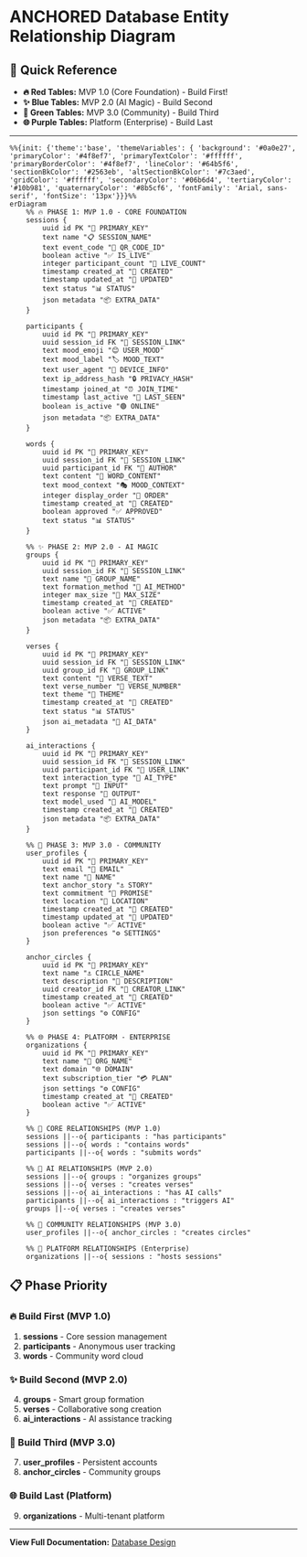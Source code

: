 # ANCHORED Database Entity Relationship Diagram

## 🎯 Quick Reference
- **🔥 Red Tables:** MVP 1.0 (Core Foundation) - Build First!
- **✨ Blue Tables:** MVP 2.0 (AI Magic) - Build Second  
- **🚀 Green Tables:** MVP 3.0 (Community) - Build Third
- **🌐 Purple Tables:** Platform (Enterprise) - Build Last

---

```mermaid
%%{init: {'theme':'base', 'themeVariables': { 'background': '#0a0e27', 'primaryColor': '#4f8ef7', 'primaryTextColor': '#ffffff', 'primaryBorderColor': '#4f8ef7', 'lineColor': '#64b5f6', 'sectionBkColor': '#2563eb', 'altSectionBkColor': '#7c3aed', 'gridColor': '#ffffff', 'secondaryColor': '#06b6d4', 'tertiaryColor': '#10b981', 'quaternaryColor': '#8b5cf6', 'fontFamily': 'Arial, sans-serif', 'fontSize': '13px'}}}%%
erDiagram
    %% 🔥 PHASE 1: MVP 1.0 - CORE FOUNDATION
    sessions {
        uuid id PK "🔑 PRIMARY_KEY"
        text name "📋 SESSION_NAME"
        text event_code "🎯 QR_CODE_ID"
        boolean active "✅ IS_LIVE"
        integer participant_count "👥 LIVE_COUNT"
        timestamp created_at "📅 CREATED"
        timestamp updated_at "🔄 UPDATED"
        text status "📊 STATUS"
        json metadata "📦 EXTRA_DATA"
    }
    
    participants {
        uuid id PK "🔑 PRIMARY_KEY"
        uuid session_id FK "🔗 SESSION_LINK"
        text mood_emoji "😊 USER_MOOD"
        text mood_label "🏷️ MOOD_TEXT"
        text user_agent "📱 DEVICE_INFO"
        text ip_address_hash "🔒 PRIVACY_HASH"
        timestamp joined_at "⏰ JOIN_TIME"
        timestamp last_active "💫 LAST_SEEN"
        boolean is_active "🟢 ONLINE"
        json metadata "📦 EXTRA_DATA"
    }
    
    words {
        uuid id PK "🔑 PRIMARY_KEY"
        uuid session_id FK "🔗 SESSION_LINK"
        uuid participant_id FK "👤 AUTHOR"
        text content "💬 WORD_CONTENT"
        text mood_context "🎭 MOOD_CONTEXT"
        integer display_order "🎯 ORDER"
        timestamp created_at "📅 CREATED"
        boolean approved "✅ APPROVED"
        text status "📊 STATUS"
    }
    
    %% ✨ PHASE 2: MVP 2.0 - AI MAGIC
    groups {
        uuid id PK "🔑 PRIMARY_KEY"
        uuid session_id FK "🔗 SESSION_LINK"
        text name "👥 GROUP_NAME"
        text formation_method "🧠 AI_METHOD"
        integer max_size "📏 MAX_SIZE"
        timestamp created_at "📅 CREATED"
        boolean active "✅ ACTIVE"
        json metadata "📦 EXTRA_DATA"
    }
    
    verses {
        uuid id PK "🔑 PRIMARY_KEY"
        uuid session_id FK "🔗 SESSION_LINK"
        uuid group_id FK "👥 GROUP_LINK"
        text content "🎵 VERSE_TEXT"
        text verse_number "🔢 VERSE_NUMBER"
        text theme "🎨 THEME"
        timestamp created_at "📅 CREATED"
        text status "📊 STATUS"
        json ai_metadata "🤖 AI_DATA"
    }
    
    ai_interactions {
        uuid id PK "🔑 PRIMARY_KEY"
        uuid session_id FK "🔗 SESSION_LINK"
        uuid participant_id FK "👤 USER_LINK"
        text interaction_type "🤖 AI_TYPE"
        text prompt "💭 INPUT"
        text response "🎯 OUTPUT"
        text model_used "🧠 AI_MODEL"
        timestamp created_at "📅 CREATED"
        json metadata "📦 EXTRA_DATA"
    }
    
    %% 🚀 PHASE 3: MVP 3.0 - COMMUNITY
    user_profiles {
        uuid id PK "🔑 PRIMARY_KEY"
        text email "📧 EMAIL"
        text name "👤 NAME"
        text anchor_story "⚓ STORY"
        text commitment "🤝 PROMISE"
        text location "📍 LOCATION"
        timestamp created_at "📅 CREATED"
        timestamp updated_at "🔄 UPDATED"
        boolean active "✅ ACTIVE"
        json preferences "⚙️ SETTINGS"
    }
    
    anchor_circles {
        uuid id PK "🔑 PRIMARY_KEY"
        text name "⚓ CIRCLE_NAME"
        text description "📝 DESCRIPTION"
        uuid creator_id FK "👤 CREATOR_LINK"
        timestamp created_at "📅 CREATED"
        boolean active "✅ ACTIVE"
        json settings "⚙️ CONFIG"
    }
    
    %% 🌐 PHASE 4: PLATFORM - ENTERPRISE
    organizations {
        uuid id PK "🔑 PRIMARY_KEY"
        text name "🏢 ORG_NAME"
        text domain "🌐 DOMAIN"
        text subscription_tier "💳 PLAN"
        json settings "⚙️ CONFIG"
        timestamp created_at "📅 CREATED"
        boolean active "✅ ACTIVE"
    }

    %% 🔗 CORE RELATIONSHIPS (MVP 1.0)
    sessions ||--o{ participants : "has participants"
    sessions ||--o{ words : "contains words"
    participants ||--o{ words : "submits words"
    
    %% 🔗 AI RELATIONSHIPS (MVP 2.0)  
    sessions ||--o{ groups : "organizes groups"
    sessions ||--o{ verses : "creates verses"
    sessions ||--o{ ai_interactions : "has AI calls"
    participants ||--o{ ai_interactions : "triggers AI"
    groups ||--o{ verses : "creates verses"
    
    %% 🔗 COMMUNITY RELATIONSHIPS (MVP 3.0)
    user_profiles ||--o{ anchor_circles : "creates circles"
    
    %% 🔗 PLATFORM RELATIONSHIPS (Enterprise)
    organizations ||--o{ sessions : "hosts sessions"
```

## 📋 Phase Priority

### 🔥 Build First (MVP 1.0)
1. **sessions** - Core session management
2. **participants** - Anonymous user tracking  
3. **words** - Community word cloud

### ✨ Build Second (MVP 2.0)
4. **groups** - Smart group formation
5. **verses** - Collaborative song creation
6. **ai_interactions** - AI assistance tracking

### 🚀 Build Third (MVP 3.0)  
7. **user_profiles** - Persistent accounts
8. **anchor_circles** - Community groups

### 🌐 Build Last (Platform)
9. **organizations** - Multi-tenant platform

---

**View Full Documentation:** [Database Design](database-design.md)